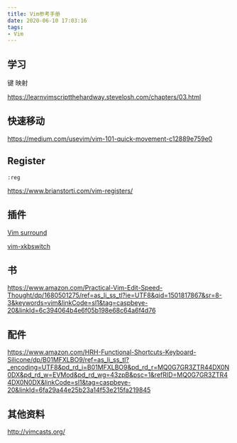 ```yaml
---
title: Vim参考手册
date: 2020-06-10 17:03:16
tags:
- Vim
---
```


## 学习

键 映射

https://learnvimscriptthehardway.stevelosh.com/chapters/03.html

## 快速移动

https://medium.com/usevim/vim-101-quick-movement-c12889e759e0

## Register

`:reg`

https://www.brianstorti.com/vim-registers/

## 插件

[Vim surround](https://github.com/tpope/vim-surround)

[vim-xkbswitch](https://github.com/lyokha/vim-xkbswitch)



## 书

https://www.amazon.com/Practical-Vim-Edit-Speed-Thought/dp/1680501275/ref=as_li_ss_tl?ie=UTF8&qid=1501817867&sr=8-3&keywords=vim&linkCode=sl1&tag=caspbeye-20&linkId=6c394064b4e6f05b198e68c64a6f4d76

## 配件

https://www.amazon.com/HRH-Functional-Shortcuts-Keyboard-Silicone/dp/B01MFXLBO9/ref=as_li_ss_tl?_encoding=UTF8&pd_rd_i=B01MFXLBO9&pd_rd_r=MQ0G7GR3ZTR44DX0N0DX&pd_rd_w=EVMod&pd_rd_wg=43zpB&psc=1&refRID=MQ0G7GR3ZTR44DX0N0DX&linkCode=sl1&tag=caspbeye-20&linkId=6fa29a44e25b23a14f53e215fa219845

## 其他资料

http://vimcasts.org/
